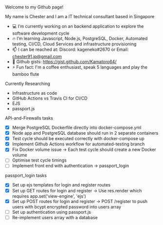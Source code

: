 Welcome to my Github page!

My name is Chester and I am a IT technical consultant based in Singapore

- 💻 I’m currently working on an backend application to explore the software development cycle
- 🔥 I’m learning Javascript, Node.js, PostgreSQL, Docker, Automated testing, CI/CD, Cloud Services and infrastructure provisioning
- 📫 I can be reached at: Discord: kageneko#2670 or Email: chester91.jp@gmail.com
- 📄 Github gists: https://gist.github.com/Kamatoro64/
- ⚡ Fun fact: I'm a coffee enthusiast, speak 5 languages and play the bamboo flute


Currently Researching
- Infrastructure as code
- GitHub Actions vs Travis CI for CI/CD
- EJS
- passport.js

API-and-Firewalls tasks
- [x] Merge PostgreSQL Dockerfile directly into docker-compose.yml
- [x] Node app and PostgreSQL database should run in 2 separate containers
- [x] Test cycle should be executed correctly with docker-compose up
- [x] Implement Github Actions workflow for automated-testing branch
- [x] Fix Docker volume issue -> Each test cycle should create a new Docker volume
- [ ] Optimise test cycle timings 
- [ ] Implement front end with authentication -> passport_login

passport_login tasks
- [x] Set up ejs templates for login and register routes
- [x] Set up GET routes for login and register -> Use res.render which requires app.set('view-engine', 'ejs')  
- [x] Set up POST routes for login and register -> POST /register to push users with bcypt encrypted password into users array
- [ ] Set up authentication using passport.js
- [ ] Re-implement users array with a database
